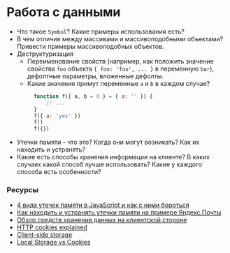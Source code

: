 # Работа с данными

* Что такое `Symbol`? Какие примеры использования есть?
* В чем отличия между массивами и массивоподобными объектами? Привести примеры массивоподобных объектов.
* Деструктуризация
  * Переименование свойств (например, как положить значение свойства `foo` объекта `{ foo: 'foo', ... }` в переменную `bar`), дефолтные параметры, вложенные дефолты.
  * Какие значения примут переменные `a` и `b` в каждом случае?
    ```javascript
      function f({ a, b = 0 } = { a: '' }) {
          // ...
      }
      f({ a: 'yes' })
      f()
      f({})
    ```
* Утечки памяти - что это? Когда они могут возникать? Как их находить и устранять?
* Какие есть способы хранения информации на клиенте? В каких случаях какой способ лучше использовать? Какие у каждого способа есть особенности?

### Ресурсы

* [4 вида утечек памяти в JavaScript и как с ними бороться](https://habr.com/post/309318/&amp/)
* [Как находить и устранять утечки памяти на примере Яндекс.Почты](https://habr.com/company/yandex/blog/195198/)
* [Обзор средств хранения данных на клиентской стороне](http://prgssr.ru/development/obzor-sredstv-hraneniya-dannyh-na-klientskoj-storone.html)
* [HTTP cookies explained](https://humanwhocodes.com/blog/2009/05/05/http-cookies-explained/)
* [Client-side storage](https://developer.mozilla.org/en-US/docs/Learn/JavaScript/Client-side_web_APIs/Client-side_storage)
* [Local Storage vs Cookies](https://stackoverflow.com/questions/3220660/local-storage-vs-cookies)
